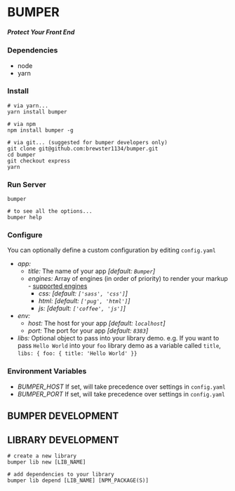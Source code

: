 # BUMPER
##### Protect Your Front End

### Dependencies
* node
* yarn

### Install
```shell
# via yarn...
yarn install bumper

# via npm
npm install bumper -g

# via git... (suggested for bumper developers only)
git clone git@github.com:brewster1134/bumper.git
cd bumper
git checkout express
yarn
```

### Run Server
```shell
bumper

# to see all the options...
bumper help
```

### Configure
You can optionally define a custom configuration by editing `config.yaml`
* *app:*
  * _title:_ The name of your app _[default: `Bumper`]_
  * _engines:_ Array of engines (in order of priority) to render your markup - [supported engines](https://github.com/tj/consolidate.js#supported-template-engines)
    * _css:_ _[default: `['sass', 'css']`]_
    * _html:_ _[default: `['pug', 'html']`]_
    * _js:_ _[default: `['coffee', 'js']`]_
* *env:*
  * _host:_ The host for your app _[default: `localhost`]_
  * _port:_ The port for your app _[default: `8383`]_
* *libs:* Optional object to pass into your library demo. e.g. If you want to pass `Hello World` into your `foo` library demo as a variable called `title`, `libs: { foo: { title: 'Hello World' }}`

### Environment Variables
* _BUMPER_HOST_ If set, will take precedence over settings in `config.yaml`
* _BUMPER_PORT_ If set, will take precedence over settings in `config.yaml`

## BUMPER DEVELOPMENT

## LIBRARY DEVELOPMENT
```shell
# create a new library
bumper lib new [LIB_NAME]

# add dependencies to your library
bumper lib depend [LIB_NAME] [NPM_PACKAGE(S)]
```
